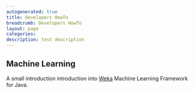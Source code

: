 ```yaml
---
autogenerated: true
title: Developers HowTo
breadcrumb: Developers HowTo
layout: page
categories: 
description: test description
---
```


Machine Learning
----------------

A small introduction introduction into [ Weka](Using_Weka ) Machine Learning Framework for Java.
